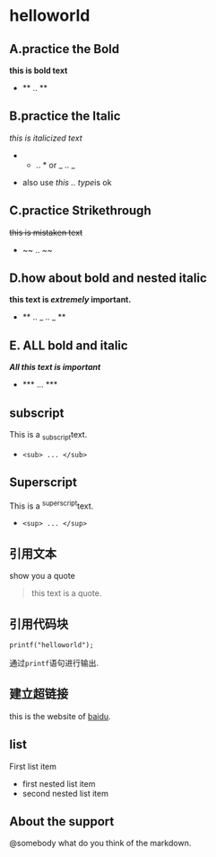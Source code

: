 # helloworld
## A.practice the Bold
**this is bold text**
- ** .. **
## B.practice the Italic
*this is italicized text*
- * .. * or _ .. _
+ also use *this  _.._  type*is ok
## C.practice Strikethrough
~~this is mistaken text~~
- ~~ .. ~~
## D.how about bold and nested italic
**this text is _extremely_ important.**
- ** .. _ .. _ **
## E. ALL bold and italic
***All this text is important***
- *** ... ***
## subscript
This is a <sub>subscript</sub>text.
- `<sub> ... </sub>`
## Superscript
This is a <sup>superscript</sup>text.
- `<sup> ... </sup>`
## 引用文本
show you a quote
>this text is a quote.
## 引用代码块
```
printf("helloworld");
```

通过`printf`语句进行输出.
## 建立超链接
this is the website of [baidu](http://baidu.com.).
## list
First list item
- first nested list item
 - second nested list item
## About the support
@somebody what do you think of the markdown.
